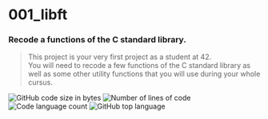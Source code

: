 <h1>001_libft </h1>
<h3>Recode a functions of the C standard library.</h3>

<p>
	<blockquote>This project is your very first project as a student at 42. <br>You will need to recode a few functions of the C standard library as well as some other utility functions that you will use during your whole cursus.</blockquote>
</p>

<p>
	<img alt="GitHub code size in bytes" src="https://img.shields.io/github/languages/code-size/sapogov1978/001_libft?color=blue" />
	<img alt="Number of lines of code" src="https://img.shields.io/tokei/lines/github/sapogov1978/001_libft?color=blue" />
	<img alt="Code language count" src="https://img.shields.io/github/languages/count/sapogov1978/001_libft?color=blue" />
	<img alt="GitHub top language" src="https://img.shields.io/github/languages/top/sapogov1978/001_libft?color=blue" />
</p>
